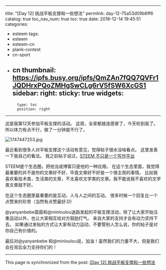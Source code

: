 
---
title: "[Day 12] 挑战平板支撑和一些想法"
permlink: day-12-75a53d09b6ff6
catalog: true
toc_nav_num: true
toc: true
date: 2018-12-14 19:45:51
categories:
- esteem
tags:
- esteem
- esteem-cn
- plank-contest
- cn-sport
- cn
thumbnail: https://ipfs.busy.org/ipfs/QmZAn7fQQ7QVFr1JQDHrxPQoZMHgSwCLg6rV5fSW6XcGS1
sidebar:
    right:
        sticky: true
widgets:
    -
        type: toc
        position: right
---


这是我第12天参加平板支撑的活动。
这周，全家都接连感冒了，今天轮到我了。
所以体力有点不行，做了一分钟就不行了。

![1747447253.jpg](https://ipfs.busy.org/ipfs/QmZAn7fQQ7QVFr1JQDHrxPQoZMHgSwCLg6rV5fSW6XcGS1)

最近看到很多人对平板支撑这个活动有意见，觉得帖子很水没啥看点。
这里发表一下我自己的看法。
我之前帖子说过，[STEEM 不只是一个写作平台](https://steemit.com/@ericet/steem-rdbejn5vfh)

STEEM是个生态圈，把他当成博客只是他的一种应用。
在这个生态里面，我觉得最重要的并不是你的文章好不好，毕竟文章好不好是一个很主观的事情。
比如我喜欢看技术类，生活类的文章，不太喜欢文学类的文章。我不能说我不喜欢的文学类文章就不好。

在这个生态圈里最重要的是互动，人与人之间的互动。
很多时候一个回复比一个点赞来的珍贵（当然有点赞最好:D)

@yanyanbebe茵茵和@minloulou迷路发起的平板支撑活动，除了让大家开始注重运动以外，也让大家相互给对方鼓励打气。
来自大家的支持才会有动力坚持下去。
如果通过发帖的方式让大家有动力运动，不要管别人怎么说，你的帖子是对你自己有价值的。

最后对@yanyanbebe 和@minloulou说，加油！虽然我们的力量不大，但是我们会在背后全力支持你们的！

- - -

This page is synchronized from the post: [[Day 12] 挑战平板支撑和一些想法](https://steemit.com/@ericet/day-12-75a53d09b6ff6)
